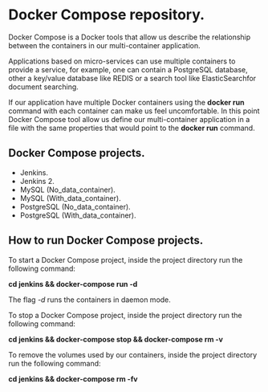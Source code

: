 Docker Compose repository.
================================

Docker Compose is a Docker tools that allow us describe the relationship between the containers in our multi-container application.

Applications based on micro-services can use multiple containers to provide a service, for example, one can contain a PostgreSQL database, other a key/value database like REDIS or a search tool like ElasticSearchfor document searching.

If our application have multiple Docker containers using the **docker run** command with each container can make us feel uncomfortable. In this point Docker Compose tool allow us define our multi-container application in a file with the same properties that would point to the **docker run** command.

Docker Compose projects.
------------------------
* Jenkins.
* Jenkins 2.
* MySQL (No_data_container).
* MySQL (With_data_container).
* PostgreSQL (No_data_container).
* PostgreSQL (With_data_container).

How to run Docker Compose projects.
-----------------------------------

To start a Docker Compose project, inside the project directory run the following command:

**cd jenkins && docker-compose run -d**

The flag *-d* runs the containers in daemon mode.

To stop a Docker Compose project, inside the project directory run the following command:

**cd jenkins && docker-compose stop && docker-compose rm -v**

To remove the volumes used by our containers, inside the project directory run the following command:

**cd jenkins && docker-compose rm -fv**
